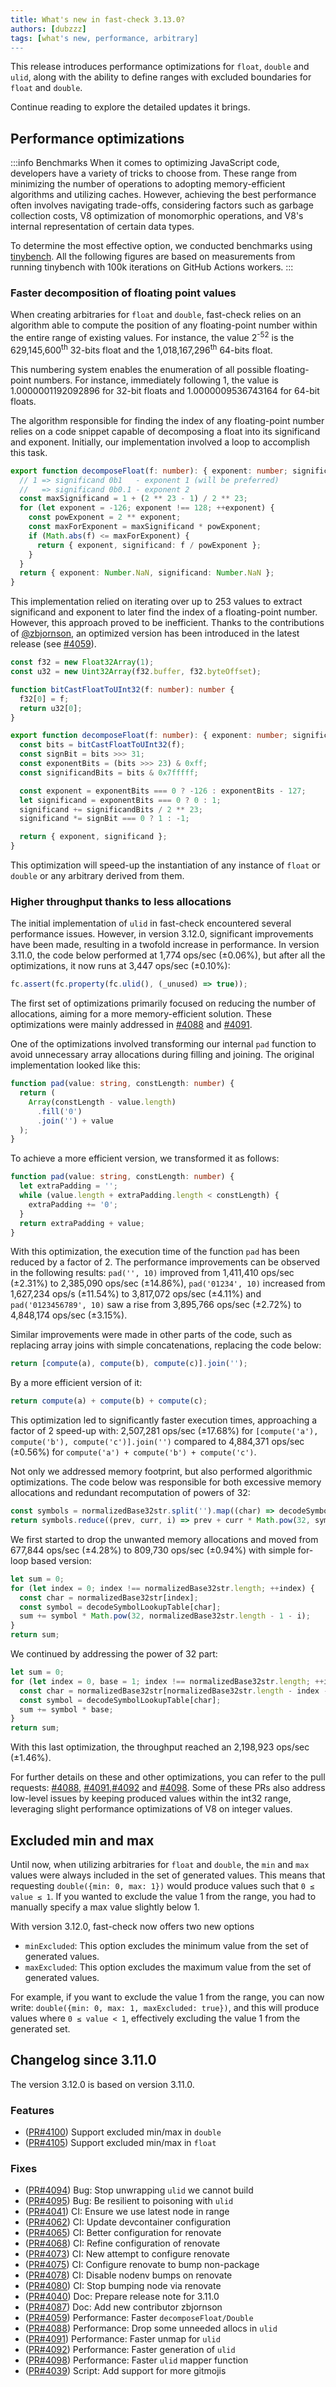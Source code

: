 ```yaml
---
title: What's new in fast-check 3.13.0?
authors: [dubzzz]
tags: [what's new, performance, arbitrary]
---
```


This release introduces performance optimizations for `float`, `double` and `ulid`, along with the ability to define ranges with excluded boundaries for `float` and `double`.

Continue reading to explore the detailed updates it brings.

<!--truncate-->

## Performance optimizations

:::info Benchmarks
When it comes to optimizing JavaScript code, developers have a variety of tricks to choose from. These range from minimizing the number of operations to adopting memory-efficient algorithms and utilizing caches. However, achieving the best performance often involves navigating trade-offs, considering factors such as garbage collection costs, V8 optimization of monomorphic operations, and V8's internal representation of certain data types.

To determine the most effective option, we conducted benchmarks using [tinybench](https://github.com/tinylibs/tinybench). All the following figures are based on measurements from running tinybench with 100k iterations on GitHub Actions workers.
:::

### Faster decomposition of floating point values

When creating arbitraries for `float` and `double`, fast-check relies on an algorithm able to compute the position of any floating-point number within the entire range of existing values. For instance, the value 2<sup>-52</sup> is the 629,145,600<sup>th</sup> 32-bits float and the 1,018,167,296<sup>th</sup> 64-bits float.

This numbering system enables the enumeration of all possible floating-point numbers. For instance, immediately following 1, the value is 1.0000001192092896 for 32-bit floats and 1.0000009536743164 for 64-bit floats.

The algorithm responsible for finding the index of any floating-point number relies on a code snippet capable of decomposing a float into its significand and exponent. Initially, our implementation involved a loop to accomplish this task.

```ts
export function decomposeFloat(f: number): { exponent: number; significand: number } {
  // 1 => significand 0b1   - exponent 1 (will be preferred)
  //   => significand 0b0.1 - exponent 2
  const maxSignificand = 1 + (2 ** 23 - 1) / 2 ** 23;
  for (let exponent = -126; exponent !== 128; ++exponent) {
    const powExponent = 2 ** exponent;
    const maxForExponent = maxSignificand * powExponent;
    if (Math.abs(f) <= maxForExponent) {
      return { exponent, significand: f / powExponent };
    }
  }
  return { exponent: Number.NaN, significand: Number.NaN };
}
```

This implementation relied on iterating over up to 253 values to extract significand and exponent to later find the index of a floating-point number. However, this approach proved to be inefficient. Thanks to the contributions of [@zbjornson](https://github.com/zbjornson), an optimized version has been introduced in the latest release (see [#4059](https://github.com/dubzzz/fast-check/pull/4059)).

```ts
const f32 = new Float32Array(1);
const u32 = new Uint32Array(f32.buffer, f32.byteOffset);

function bitCastFloatToUInt32(f: number): number {
  f32[0] = f;
  return u32[0];
}

export function decomposeFloat(f: number): { exponent: number; significand: number } {
  const bits = bitCastFloatToUInt32(f);
  const signBit = bits >>> 31;
  const exponentBits = (bits >>> 23) & 0xff;
  const significandBits = bits & 0x7fffff;

  const exponent = exponentBits === 0 ? -126 : exponentBits - 127;
  let significand = exponentBits === 0 ? 0 : 1;
  significand += significandBits / 2 ** 23;
  significand *= signBit === 0 ? 1 : -1;

  return { exponent, significand };
}
```

This optimization will speed-up the instantiation of any instance of `float` or `double` or any arbitrary derived from them.

### Higher throughput thanks to less allocations

The initial implementation of `ulid` in fast-check encountered several performance issues. However, in version 3.12.0, significant improvements have been made, resulting in a twofold increase in performance. In version 3.11.0, the code below performed at 1,774 ops/sec (±0.06%), but after all the optimizations, it now runs at 3,447 ops/sec (±0.10%):

```ts
fc.assert(fc.property(fc.ulid(), (_unused) => true));
```

The first set of optimizations primarily focused on reducing the number of allocations, aiming for a more memory-efficient solution. These optimizations were mainly addressed in [#4088](https://github.com/dubzzz/fast-check/pull/4088) and [#4091](https://github.com/dubzzz/fast-check/pull/4091).

One of the optimizations involved transforming our internal `pad` function to avoid unnecessary array allocations during filling and joining. The original implementation looked like this:

```ts
function pad(value: string, constLength: number) {
  return (
    Array(constLength - value.length)
      .fill('0')
      .join('') + value
  );
}
```

To achieve a more efficient version, we transformed it as follows:

```ts
function pad(value: string, constLength: number) {
  let extraPadding = '';
  while (value.length + extraPadding.length < constLength) {
    extraPadding += '0';
  }
  return extraPadding + value;
}
```

With this optimization, the execution time of the function `pad` has been reduced by a factor of 2. The performance improvements can be observed in the following results: `pad('', 10)` improved from 1,411,410 ops/sec (±2.31%) to 2,385,090 ops/sec (±14.86%), `pad('01234', 10)` increased from 1,627,234 ops/s (±11.54%) to 3,817,072 ops/sec (±4.11%) and `pad('0123456789', 10)` saw a rise from 3,895,766 ops/sec (±2.72%) to 4,848,174 ops/sec (±3.15%).

Similar improvements were made in other parts of the code, such as replacing array joins with simple concatenations, replacing the code below:

```ts
return [compute(a), compute(b), compute(c)].join('');
```

By a more efficient version of it:

```ts
return compute(a) + compute(b) + compute(c);
```

This optimization led to significantly faster execution times, approaching a factor of 2 speed-up with: 2,507,281 ops/sec (±17.68%) for `[compute('a'), compute('b'), compute('c')].join('')` compared to 4,884,371 ops/sec (±0.56%) for `compute('a') + compute('b') + compute('c')`.

Not only we addressed memory footprint, but also performed algorithmic optimizations. The code below was responsible for both excessive memory allocations and redundant recomputation of powers of 32:

```ts
const symbols = normalizedBase32str.split('').map((char) => decodeSymbolLookupTable[char]);
return symbols.reduce((prev, curr, i) => prev + curr * Math.pow(32, symbols.length - 1 - i), 0);
```

We first started to drop the unwanted memory allocations and moved from 677,844 ops/sec (±4.28%) to 809,730 ops/sec (±0.94%) with simple for-loop based version:

```ts
let sum = 0;
for (let index = 0; index !== normalizedBase32str.length; ++index) {
  const char = normalizedBase32str[index];
  const symbol = decodeSymbolLookupTable[char];
  sum += symbol * Math.pow(32, normalizedBase32str.length - 1 - i);
}
return sum;
```

We continued by addressing the power of 32 part:

```ts
let sum = 0;
for (let index = 0, base = 1; index !== normalizedBase32str.length; ++index, base *= 32) {
  const char = normalizedBase32str[normalizedBase32str.length - index - 1];
  const symbol = decodeSymbolLookupTable[char];
  sum += symbol * base;
}
return sum;
```

With this last optimization, the throughput reached an 2,198,923 ops/sec (±1.46%).

For further details on these and other optimizations, you can refer to the pull requests: [#4088](https://github.com/dubzzz/fast-check/pull/4088), [#4091](https://github.com/dubzzz/fast-check/pull/4091),[#4092](https://github.com/dubzzz/fast-check/pull/4092) and [#4098](https://github.com/dubzzz/fast-check/pull/4098). Some of these PRs also address low-level issues by keeping produced values within the int32 range, leveraging slight performance optimizations of V8 on integer values.

## Excluded min and max

Until now, when utilizing arbitraries for `float` and `double`, the `min` and `max` values were always included in the set of generated values. This means that requesting `double({min: 0, max: 1})` would produce values such that `0 ≤ value ≤ 1`. If you wanted to exclude the value 1 from the range, you had to manually specify a max value slightly below 1.

With version 3.12.0, fast-check now offers two new options

- `minExcluded`: This option excludes the minimum value from the set of generated values.
- `maxExcluded`: This option excludes the maximum value from the set of generated values.

For example, if you want to exclude the value 1 from the range, you can now write: `double({min: 0, max: 1, maxExcluded: true})`, and this will produce values where `0 ≤ value < 1`, effectively excluding the value 1 from the generated set.

## Changelog since 3.11.0

The version 3.12.0 is based on version 3.11.0.

### Features

- ([PR#4100](https://github.com/dubzzz/fast-check/pull/4100)) Support excluded min/max in `double`
- ([PR#4105](https://github.com/dubzzz/fast-check/pull/4105)) Support excluded min/max in `float`

### Fixes

- ([PR#4094](https://github.com/dubzzz/fast-check/pull/4094)) Bug: Stop unwrapping `ulid` we cannot build
- ([PR#4095](https://github.com/dubzzz/fast-check/pull/4095)) Bug: Be resilient to poisoning with `ulid`
- ([PR#4041](https://github.com/dubzzz/fast-check/pull/4041)) CI: Ensure we use latest node in range
- ([PR#4062](https://github.com/dubzzz/fast-check/pull/4062)) CI: Update devcontainer configuration
- ([PR#4065](https://github.com/dubzzz/fast-check/pull/4065)) CI: Better configuration for renovate
- ([PR#4068](https://github.com/dubzzz/fast-check/pull/4068)) CI: Refine configuration of renovate
- ([PR#4073](https://github.com/dubzzz/fast-check/pull/4073)) CI: New attempt to configure renovate
- ([PR#4075](https://github.com/dubzzz/fast-check/pull/4075)) CI: Configure renovate to bump non-package
- ([PR#4078](https://github.com/dubzzz/fast-check/pull/4078)) CI: Disable nodenv bumps on renovate
- ([PR#4080](https://github.com/dubzzz/fast-check/pull/4080)) CI: Stop bumping node via renovate
- ([PR#4040](https://github.com/dubzzz/fast-check/pull/4040)) Doc: Prepare release note for 3.11.0
- ([PR#4087](https://github.com/dubzzz/fast-check/pull/4087)) Doc: Add new contributor zbjornson
- ([PR#4059](https://github.com/dubzzz/fast-check/pull/4059)) Performance: Faster `decomposeFloat/Double`
- ([PR#4088](https://github.com/dubzzz/fast-check/pull/4088)) Performance: Drop some unneeded allocs in `ulid`
- ([PR#4091](https://github.com/dubzzz/fast-check/pull/4091)) Performance: Faster unmap for `ulid`
- ([PR#4092](https://github.com/dubzzz/fast-check/pull/4092)) Performance: Faster generation of `ulid`
- ([PR#4098](https://github.com/dubzzz/fast-check/pull/4098)) Performance: Faster `ulid` mapper function
- ([PR#4039](https://github.com/dubzzz/fast-check/pull/4039)) Script: Add support for more gitmojis
